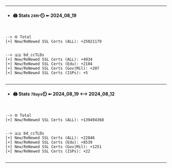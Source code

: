 

---
- #### 🖨️ **Stats** `24Hr`⏲️ ➼ 2024_08_19
```console


--> 🌐 Total
[+] New/ReNewed SSL Certs (ALL): +25021179


--> 🇧🇩 bd_ccTLDs
[+] New/ReNewed SSL Certs (ALL): +4934
[+] New/ReNewed SSL Certs (Edu): +2104
[+] New/ReNewed SSL Certs (Gov|Mil): +207
[+] New/ReNewed SSL Certs (ISPs): +5


```

---
- #### 🖨️ **Stats** `7Days`⏲️ ➼ 2024_08_19 <--> 2024_08_12
```console


--> 🌐 Total
[+] New/ReNewed SSL Certs (ALL): +139494368


--> 🇧🇩 bd_ccTLDs
[+] New/ReNewed SSL Certs (ALL): +22846
[+] New/ReNewed SSL Certs (Edu): +8539
[+] New/ReNewed SSL Certs (Gov|Mil): +1251
[+] New/ReNewed SSL Certs (ISPs): +22


```

---

